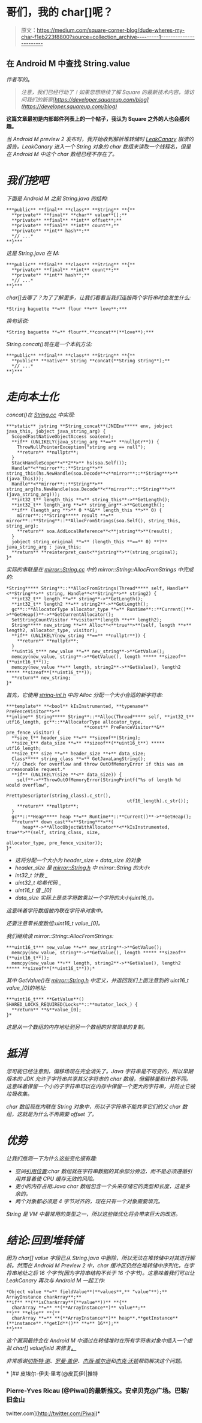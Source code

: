 # 哥们，我的 char[]呢？

> 原文：<https://medium.com/square-corner-blog/dude-wheres-my-char-f1eb223f8800?source=collection_archive---------1----------------------->

## 在 Android M 中查找 String.value

*作者写的*[](http://twitter.com/Piwai)**。**

> *注意，我们已经行动了！如果您想继续了解 Square 的最新技术内容，请访问我们的新家[https://developer.squareup.com/blog](https://developer.squareup.com/blog)*

**这篇文章最初是内部邮件列表上的一个帖子，我认为 Square 之外的人也会感兴趣。**

*当 Android M preview 2 发布时，我开始收到解析堆转储时 [LeakCanary](http://squ.re/leakcanary) 崩溃的报告。LeakCanary 进入一个 String 对象的 char 数组来读取一个线程名，但是在 Android M 中这个 char 数组已经不存在了。*

# *我们挖吧*

*下面是 Android M 之前 String.java 的结构:*

```
***public** **final** **class** **String** **{**
  **private** **final** **char** value**[];**
  **private** **final** **int** offset**;**
  **private** **final** **int** count**;**
  **private** **int** hash**;**
  *// ...*
**}***
```

*这是 String.java 在 M:*

```
***public** **final** **class** **String** **{**
  **private** **final** **int** count**;**
  **private** **int** hash**;**
  *// ...*
**}***
```

*char[]去哪了？为了了解更多，让我们看看当我们连接两个字符串时会发生什么:*

```
*String baguette **=** flour **+** love**;***
```

*换句话说:*

```
*String baguette **=** flour**.**concat**(**love**);***
```

*String.concat()现在是一个本机方法:*

```
***public** **final** **class** **String** **{**
  **public** **native** String **concat(**String string**);**
  *// ...*
**}***
```

# *走向本土化*

*concat()在 [String.cc](https://android.googlesource.com/platform/art/+/android-m-preview-1/runtime/native/java_lang_String.cc) 中实现:*

```
***static** jstring **String_concat**(JNIEnv***** env, jobject java_this, jobject java_string_arg) {
  ScopedFastNativeObjectAccess soa(env);
  **if** (UNLIKELY(java_string_arg **==** **nullptr**)) {
    ThrowNullPointerException("string arg == null");
    **return** **nullptr**;
  }
  StackHandleScope**<**2**>** hs(soa.Self());
  Handle**<**mirror**::**String**>** string_this(hs.NewHandle(soa.Decode**<**mirror**::**String***>**(java_this)));
  Handle**<**mirror**::**String**>** string_arg(hs.NewHandle(soa.Decode**<**mirror**::**String***>**(java_string_arg)));
  **int32_t** length_this **=** string_this**->**GetLength();
  **int32_t** length_arg **=** string_arg**->**GetLength();
  **if** (length_arg **>** 0 **&&** length_this **>** 0) {
    mirror**::**String***** result **=** mirror**::**String**::**AllocFromStrings(soa.Self(), string_this, string_arg);
    **return** soa.AddLocalReference**<**jstring**>**(result);
  }
  jobject string_original **=** (length_this **==** 0) **?** java_string_arg : java_this;
  **return** **reinterpret_cast<**jstring**>**(string_original);
}*
```

*实际的串联是在 [mirror::String.cc](https://android.googlesource.com/platform/art/+/android-m-preview-1/runtime/mirror/string.cc) 中的 mirror::String::AllocFromStrings 中完成的:*

```
*String***** String**::**AllocFromStrings(Thread***** self, Handle**<**String**>** string, Handle**<**String**>** string2) {
  **int32_t** length **=** string**->**GetLength();
  **int32_t** length2 **=** string2**->**GetLength();
  gc**::**AllocatorType allocator_type **=** Runtime**::**Current()**->**GetHeap()**->**GetCurrentAllocator();
  SetStringCountVisitor **visitor**(length **+** length2);
  String***** new_string **=** Alloc**<**true**>**(self, length **+** length2, allocator_type, visitor);
  **if** (UNLIKELY(new_string **==** **nullptr**)) {
    **return** **nullptr**;
  }
  **uint16_t*** new_value **=** new_string**->**GetValue();
  memcpy(new_value, string**->**GetValue(), length ***** **sizeof**(**uint16_t**));
  memcpy(new_value **+** length, string2**->**GetValue(), length2 ***** **sizeof**(**uint16_t**));
  **return** new_string;
}*
```

*首先，它使用 [string-inl.h](https://android.googlesource.com/platform/art/+/android-m-preview-1/runtime/mirror/string-inl.h) 中的 Alloc 分配一个大小合适的新字符串:*

```
***template** **<bool** kIsInstrumented, **typename** PreFenceVisitor**>**
**inline** String***** String**::**Alloc(Thread***** self, **int32_t** utf16_length, gc**::**AllocatorType allocator_type,
                             **const** PreFenceVisitor**&** pre_fence_visitor) {
  **size_t** header_size **=** **sizeof**(String);
  **size_t** data_size **=** **sizeof**(**uint16_t**) ***** utf16_length;
  **size_t** size **=** header_size **+** data_size;
  Class***** string_class **=** GetJavaLangString();
  *// Check for overflow and throw OutOfMemoryError if this was an unreasonable request.*
  **if** (UNLIKELY(size **<** data_size)) {
    self**->**ThrowOutOfMemoryError(StringPrintf("%s of length %d would overflow",
                                             PrettyDescriptor(string_class).c_str(),
                                             utf16_length).c_str());
    **return** **nullptr**;
  }
  gc**::**Heap***** heap **=** Runtime**::**Current()**->**GetHeap();
  **return** down_cast**<**String***>**(
      heap**->**AllocObjectWithAllocator**<**kIsInstrumented, true**>**(self, string_class, size,
                                                            allocator_type, pre_fence_visitor));
}*
```

*   *这将分配一个大小为 header_size + data_size 的对象*
*   *header_size 是 [mirror::String.h](https://android.googlesource.com/platform/art/+/android-m-preview-1/runtime/mirror/string.h) 中 mirror::String 的大小:*
*   *int32_t 计数 _*
*   *uint32_t 哈希代码 _*
*   *uint16_t 值 _[0]*
*   *data_size 实际上是总字符数乘以一个字符的大小(uint16_t)。*

*这意味着字符数组被内联在字符串对象中。*

*还要注意零长度数组:uint16_t value_[0]。*

*我们继续读 mirror::String::AllocFromStrings:*

```
***uint16_t*** new_value **=** new_string**->**GetValue();
  memcpy(new_value, string**->**GetValue(), length ***** **sizeof**(**uint16_t**));
  memcpy(new_value **+** length, string2**->**GetValue(), length2 ***** **sizeof**(**uint16_t**));*
```

*其中 GetValue()在 [mirror::String.h](https://android.googlesource.com/platform/art/+/android-m-preview-1/runtime/mirror/string.h) 中定义，并返回我们上面注意到的 uint16_t value_[0]的地址:*

```
***uint16_t*** **GetValue**() SHARED_LOCKS_REQUIRED(Locks**::**mutator_lock_) {
  **return** **&**value_[0];
}*
```

*这是从一个数组的内存地址到另一个数组的非常简单的复制。*

# *抵消*

*您可能已经注意到，偏移场现在完全消失了。Java 字符串是不可变的，所以早期版本的 JDK 允许子字符串共享其父字符串的 char 数组，但偏移量和计数不同。这意味着保留一个小的子字符串可以在内存中保留一个更大的字符串，并防止它被垃圾收集。*

*char 数组现在内联在 String 对象中，所以子字符串不能共享它们的父 char 数组，这就是为什么不再需要 offset 了。*

# *优势*

*让我们推测一下为什么这些变化很有趣:*

*   *空间[引用位置](https://en.wikipedia.org/wiki/Locality_of_reference):char 数组就在字符串数据的其余部分旁边，而不是必须遵循引用并冒着使 CPU 缓存无效的风险。*
*   *更小的内存占用:Java char 数组包含一个头来存储它的类型和长度，这是多余的。*
*   *两个对象都必须是 4 字节对齐的，现在只有一个对象需要填充。*

*String 是 VM 中最常用的类型之一，所以这些微优化将会带来巨大的改进。*

# *结论:回到堆转储*

*因为 char[] value 字段已从 String.java 中删除，所以无法在堆转储中对其进行解析。然而在 Android M Preview 2 中，char 缓冲区仍然在堆转储中序列化，在字符串地址之后 16 个字节(因为字符串结构不长于 16 个字节)。这意味着我们可以让 LeakCanary 再次与 Android M 一起工作:*

```
*Object value **=** fieldValue**(**values**,** "value"**);**
ArrayInstance charArray**;**
**if** **(**isCharArray**(**value**))** **{**
  charArray **=** **(**ArrayInstance**)** value**;**
**}** **else** **{**
  charArray **=** **(**ArrayInstance**)** heap**.**getInstance**(**instance**.**getId**()** **+** 16**);**
**}***
```

*这个漏洞最终会在 Android M 中通过在转储堆时在所有字符串对象中插入一个虚拟 char[] valuefield 来修复[。](https://code.google.com/p/android-developer-preview/issues/detail?id=2769)*

*非常感谢[切斯特·谢](https://twitter.com/dunnodono)、[罗曼·盖伊](https://twitter.com/romainguy)、[杰西·威尔逊](https://twitter.com/jessewilson)和[杰克·沃顿](https://twitter.com/jakewharton)帮助解决这个问题。*

*[](http://twitter.com/Piwai) [## 皮埃尔-伊夫·里考(@皮瓦伊)|推特

### Pierre-Yves Ricau (@Piwai)的最新推文。安卓贝克@广场。巴黎/旧金山

twitter.com](http://twitter.com/Piwai)*